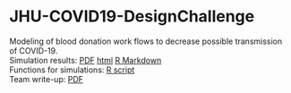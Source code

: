 # JHU-COVID19-DesignChallenge
Modeling of blood donation work flows to decrease possible transmission of COVID-19.\
Simulation results: [PDF](https://github.com/ryland-mortlock/JHU-COVID19-DesignChallenge/blob/master/Modeling_Blood_Donation_Workflows.pdf) [html](https://github.com/ryland-mortlock/JHU-COVID19-DesignChallenge/blob/master/Modeling_Blood_Donation_Workflows.html) [R Markdown](https://github.com/ryland-mortlock/JHU-COVID19-DesignChallenge/blob/master/Modeling_Blood_Donation_Workflows.Rmd)\
Functions for simulations: [R script](https://github.com/ryland-mortlock/JHU-COVID19-DesignChallenge/blob/master/helper_functions.R)\
Team write-up: [PDF](https://drive.google.com/a/usc.edu/file/d/16ilvdmfX2IAOW6BXO_oCtSy24ctWj9Lc/view?usp=sharing)
